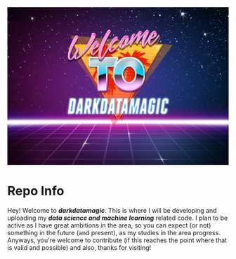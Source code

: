 <img src='images/kAeBrhYuPwvERidpaP27AQ_r.jpg'>


# Repo Info

Hey! Welcome to <b><i>darkdatamagic</i></b>. This is where I will be developing and uploading my <b><i>data science and machine learning</b></i> related code. I plan to be active as I have great ambitions in the area, so you can expect (or not) something in the future (and present), as my studies in the area progress. Anyways, you're welcome to contribute (if this reaches the point where that is valid and possible) and also, thanks for visiting!


